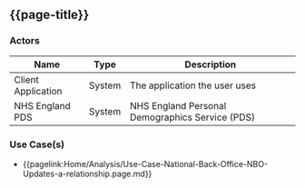 ## {{page-title}}

### Actors

| Name | Type | Description |
|------|------|-------------|
| Client Application | System | The application the user uses |
| NHS England PDS | System | NHS England Personal Demographics Service (PDS) |

### Use Case(s)

- {{pagelink:Home/Analysis/Use-Case-National-Back-Office-NBO-Updates-a-relationship.page.md}}

